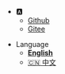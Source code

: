 * :a:
  * [Github](https://github.com/yueny)
  * [Gitee](https://gitee.com/wholsy)

- Language
  - [**English**](/)
  - [:cn: 中文](/zh-cn/)
